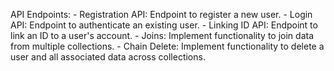 API Endpoints:
      - Registration API: Endpoint to register a new user.
      - Login API: Endpoint to authenticate an existing user.
      - Linking ID API: Endpoint to link an ID to a user's account.
      - Joins: Implement functionality to join data from multiple collections.
      - Chain Delete: Implement functionality to delete a user and all associated data across collections.
